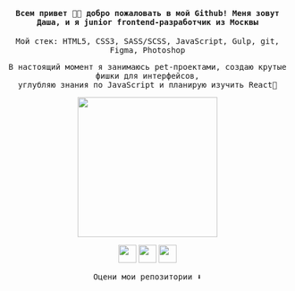 <h4 align="center"><samp>Всем привет 👋🏼 добро пожаловать в мой Github! Меня зовут Даша, и я junior frontend-разработчик из Москвы</samp></h4>

<p align="center"><samp>Мой стек: HTML5, CSS3, SASS/SCSS, JavaScript, Gulp, git, Figma, Photoshop</samp></p>

<p align="center"><samp>В настоящий момент я занимаюсь pet-проектами, создаю крутые фишки для интерфейсов, <br> углубляю знания по JavaScript и планирую изучить React🚀
</samp></p>

<p align="center">
  <img width="250" height="250" src="https://media.giphy.com/media/v1.Y2lkPTc5MGI3NjExZTcwZjIyYTJiMzg4OTdkZDMyOTdkNzBmOWRiNTdmZWFkODAyNWExZSZlcD12MV9pbnRlcm5hbF9naWZzX2dpZklkJmN0PXM/pCxK8loDjJKm2ElmSA/giphy.gif">
</p>

<p align="center">
  <a href="mailto:daridubnik@gmail.com"><img width="32" height="32" src="https://img.icons8.com/fluency-systems-regular/32/new-post.png"/></a>
  <a href="https://t.me/+79853937933"><img width="32" height="32" src="https://img.icons8.com/ios/32/telegram.png"/></a>
  <a href="https://discordapp.com/users/974788231184924682/"><img width="32" height="32" src="https://img.icons8.com/ios/32/discord-logo--v1.png"/></a>
</p>

<p align="center"><samp>Оцени мои репозитории ⬇️</samp></p>

